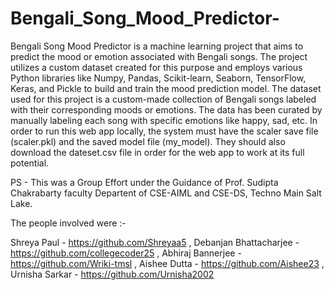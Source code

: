 # Bengali_Song_Mood_Predictor-
Bengali Song Mood Predictor is a machine learning project that aims to predict the mood or emotion associated with Bengali songs. The project utilizes a custom dataset created for this purpose and employs various Python libraries like Numpy, Pandas, Scikit-learn, Seaborn, TensorFlow, Keras, and Pickle to build and train the mood prediction model.
The dataset used for this project is a custom-made collection of Bengali songs labeled with their corresponding moods or emotions. The data has been curated by manually labeling each song with specific emotions like happy, sad, etc.
In order to run this web app locally, the system must have the scaler save file (scaler.pkl) and the saved model file (my_model). They should also download the dateset.csv file in order for the web app to work at its full potential.

PS - This was a Group Effort under the Guidance of Prof. Sudipta Chakrabarty faculty Departent of CSE-AIML and CSE-DS, Techno Main Salt Lake.

The people involved were :-

Shreya Paul - https://github.com/Shreyaa5 ,
Debanjan Bhattacharjee - https://github.com/collegecoder25 ,
Abhiraj Bannerjee - https://github.com/Wriki-tmsl ,
Aishee Dutta - https://github.com/Aishee23 ,
Urnisha Sarkar - https://github.com/Urnisha2002

